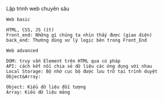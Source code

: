 

Lập trình web chuyên sâu

    Web basic

    HTML, CSS, JS (ít)
    Front_end: Những gì chúng ta nhìn thấy được (giao diện)
    back_end: Thường dùng xử lý logic bên trong Front_End

    Web advanced

    DOM: truy vấn Element trên HTML qua cú pháp
    API: cách kết nối chia sẻ dữ liệu các ứng dụng với nhau
    Local Storage: Bộ nhớ cục bộ được lưu trữ tại trình duyệt
    Object&Array:

    Object: Kiểu dữ liệu đối tượng
    Array: Kiểu dữ liệu mảng

